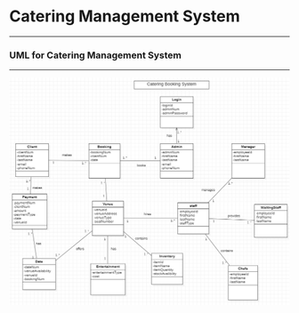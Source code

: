 # Catering Management System

___

### UML for Catering Management System

___

![uml image for catering management system](uml/catering-management-System.png)

